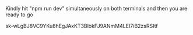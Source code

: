 Kindly hit "npm run dev" simultaneously on both terminals and then you are ready to go

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
